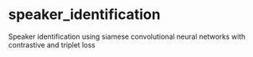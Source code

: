 # speaker_identification
Speaker identification using siamese convolutional neural networks with contrastive and triplet loss
